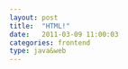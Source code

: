 ```yaml
---
layout: post
title:  "HTML!"
date:   2011-03-09 11:00:03
categories: frontend
type: java&web
---
```


